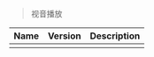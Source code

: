 > 视音播放

| Name | Version | Description |
| :--- | :------ | :---------- |
|      |         |             |
